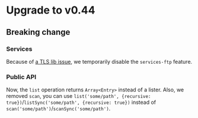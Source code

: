 # Upgrade to v0.44

## Breaking change

### Services

Because of [a TLS lib issue](https://github.com/apache/opendal/issues/3650), we temporarily disable the `services-ftp` feature.

### Public API

Now, the `list` operation returns `Array<Entry>` instead of a lister.
Also, we removed `scan`, you can use `list('some/path', {recursive: true})`/`listSync('some/path', {recursive: true})` instead of `scan('some/path')`/`scanSync('some/path')`.
